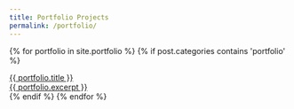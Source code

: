 ```yaml
---
title: Portfolio Projects
permalink: /portfolio/
---
```

<div class="row">

  {% for portfolio in site.portfolio %}
    {% if post.categories contains 'portfolio' %}
    <a href="{{ portfolio.url | prepend: site.baseurl }}">
      <div class="col-xs-12 col-sm-6 col-md-4">
        <div class="panel panel-primary">
          <div class="panel-heading">
              {{ portfolio.title }}
          </div>
          <div class="panel-body">
            {{ portfolio.excerpt }}
          </div>
        </div>
      </div>
    </a>
    {% endif %}
  {% endfor %}
</div>

